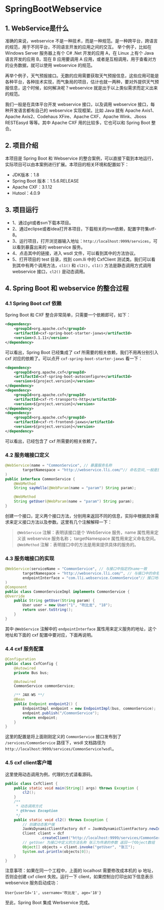 # SpringBootWebservice


## 1. WebService是什么

准确的来说，webservice 不是一种技术，而是一种规范。是一种跨平台，跨语言的规范，用于不同平台，不同语言开发的应用之间的交互。 举个例子，比如在 Windows Server 服务器上有个 C# .Net 开发的应用 A，在 Linux 上有个 Java 语言开发的应用 B，现在 B 应用要调用 A 应用，或者是互相调用，用于查看对方的业务数据，就可以使用 webservice 的规范。   

再举个例子，天气预报接口。无数的应用需要获取天气预报信息，这些应用可能是各种平台，各种技术实现，而气象局的项目，估计也就一两种，要对外提供天气预报信息，这个时候，如何解决呢？webservice 就是出于以上类似需求而定义出来的规范。   

我们一般是在具体平台开发 webservice 接口，以及调用 webservice 接口，每种开发语言都有自己的 webservice 实现框架。比如 Java 就有 Apache Axis1、Apache Axis2、Codehaus XFire、Apache CXF、Apache Wink、Jboss RESTEasyd 等等。其中 Apache CXF 用的比较多，它也可以和 Spring Boot 整合。

## 2. 项目介绍

本项目是 Spring Boot 和 Webservice 的整合案例，可以直接下载到本地运行，实际项目可以由本案例进行扩展。本项目的相关环境和配置如下：

* JDK版本：1.8
* Spring Boot 版本：1.5.6.RELEASE
* Apache CXF：3.1.12
* Hutool：4.0.9

## 3. 项目运行

* 1、通过git或者svn下载本项目。  
* 2、通过eclipse或者idea打开本项目，下载相关的mvn依赖，配置字符集utf-8。  
* 3、运行项目，打开浏览器输入地址：`http://localhost:9999/services`，可以看到暴露出来的 webservice 服务。  
* 4、点击其中的链接，进入 wsdl 文件，可以看到其中的方法协议。  
* 5、打开项目的 test 目录，找到 com.lli 中的 CxfClient 测试类。我们可以看到其中有两个调用方法，`cl1()` 和 `cl2()`，`cl1()` 方法是静态调用方式调用 webservice 接口，`cl2()` 是动态调用。 


## 4. Spring Boot 和 webservice 的整合过程

### 4.1 Spring Boot cxf 依赖

Spring Boot 和 CXF 整合非常简单，只需要一个依赖即可，如下：
```xml
<dependency>
    <groupId>org.apache.cxf</groupId>
    <artifactId>cxf-spring-boot-starter-jaxws</artifactId>
    <version>3.1.11</version>
</dependency>
```
可以看出，Spring Boot 已经集成了 cxf 所需要的相关依赖，我们不用再分别引入 cxf 对应的依赖了。可以点开 `cxf-spring-boot-starter-jaxws` 看一下：

```xml
<dependency>
    <groupId>org.apache.cxf</groupId>
    <artifactId>cxf-spring-boot-autoconfigure</artifactId>
    <version>${project.version}</version>
</dependency>
<dependency>
    <groupId>org.apache.cxf</groupId>
    <artifactId>cxf-rt-transports-http</artifactId>
    <version>${project.version}</version>
</dependency>
<dependency>
    <groupId>org.apache.cxf</groupId>
    <artifactId>cxf-rt-frontend-jaxws</artifactId>
    <version>${project.version}</version>
</dependency>
```
可以看出，已经包含了 cxf 所需要的相关依赖了。

### 4.2 服务端接口定义

```java
@WebService(name = "CommonService", // 暴露服务名称
        targetNamespace = "http://webservice.lli.com/"// 命名空间,一般是接口的包名倒序
)
public interface CommonService {
    @WebMethod
    String sayHello(@WebParam(name = "param") String param);

    @WebMethod
    String getUser(@WebParam(name = "param") String param);
}
```
创建一个接口，定义两个接口方法，分别用来返回不同的信息，实际中根据具体需求来定义接口方法以及参数。这里有几个注解解释一下：
> `@WebService` 注解：表明该接口是个 WebService 服务，name 属性用来定义该 webservice 服务名称； targetNamespace 属性用来定义命名空间。  
> `@WebMethod` 注解：表明接口中的方法是用来提供具体的服务的。

### 4.3 服务端接口的实现

```java
@WebService(serviceName = "CommonService", // 与接口中指定的name一致
        targetNamespace = "http://webservice.lli.com/", // 与接口中的命名空间一致,一般是接口的包名倒
        endpointInterface = "com.lli.webservice.CommonService"// 接口地址
)
@Component
public class CommonServiceImpl implements CommonService {
@Override
    public String getUser(String param) {
        User user = new User("1", "吹比龙", "18");
        return user.toString();
    }
}
```
其中 `@WebService` 注解中的 `endpointInterface` 属性用来定义服务的地址，这个地址和下面的 cxf 配置中要对应，下面再说明。

### 4.4 cxf 服务配置

```java
@Configuration
public class CxfConfig {
    @Autowired
    private Bus bus;

    @Autowired
    CommonService commonService;

    /** JAX-WS **/
    @Bean
    public Endpoint endpoint2() {
        EndpointImpl endpoint = new EndpointImpl(bus, commonService);
        endpoint.publish("/CommonService");
        return endpoint;
    }
}
```
这里的配置是将上面刚刚定义的 `CommonService` 接口发布到了 `/services/CommonService` 路径下，wsdl 文档路径为 `http://localhost:9999/services/CommonService?wsdl`。

### 4.5 cxf client客户端

这里使用动态调用为例，代理的方式请看源码。
```java
public class CxfClient {
    public static void main(String[] args) throws Exception {
        cl2();
    }
    /**
     * 动态调用方式
     * @throws Exception
     */
    public static void cl2() throws Exception {
        // 创建动态客户端
        JaxWsDynamicClientFactory dcf = JaxWsDynamicClientFactory.newInstance();
        Client client = dcf
                .createClient("http://localhost:9999/services/CommonService?wsdl");
        // getUser 为接口中定义的方法名称 张三为传递的参数 返回一个Object数组
        Object[] objects = client.invoke("getUser", "张三");
        System.out.println(objects[0]);
    }
}
```
注意事项：如果在同一个工程中，上面的 localhost 需要修改成本机的 ip 地址，否则会创建 cxf client 失败。运行一下 client，如果控制台打印出如下信息表示 webservice 服务启动成功：
```
User{userId='1', username='吹比龙', age='18'}
```
至此，Spring Boot 集成 Werbservice 完成。









